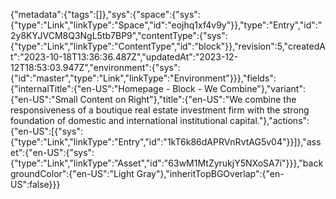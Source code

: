 {"metadata":{"tags":[]},"sys":{"space":{"sys":{"type":"Link","linkType":"Space","id":"eojhq1xf4v9y"}},"type":"Entry","id":"2y8KYJVCM8Q3NgL5tb7BP9","contentType":{"sys":{"type":"Link","linkType":"ContentType","id":"block"}},"revision":5,"createdAt":"2023-10-18T13:36:36.487Z","updatedAt":"2023-12-12T18:53:03.947Z","environment":{"sys":{"id":"master","type":"Link","linkType":"Environment"}}},"fields":{"internalTitle":{"en-US":"Homepage - Block - We Combine"},"variant":{"en-US":"Small Content on Right"},"title":{"en-US":"We combine the responsiveness of a boutique real estate investment firm with the strong foundation of domestic and international institutional capital."},"actions":{"en-US":[{"sys":{"type":"Link","linkType":"Entry","id":"1kT6k86dAPRVnRvtAG5v04"}}]},"asset":{"en-US":{"sys":{"type":"Link","linkType":"Asset","id":"63wM1MtZyrukjY5NXoSA7i"}}},"backgroundColor":{"en-US":"Light Gray"},"inheritTopBGOverlap":{"en-US":false}}}
